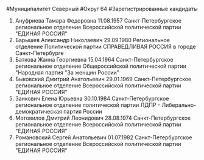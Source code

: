 #Муниципалитет
Северный
#Округ
64
#Зарегистрированные кандидаты
1. Ануфриева Тамара Федоровна 11.08.1957
Санкт-Петербургское региональное отделение Всероссийской политической партии "ЕДИНАЯ РОССИЯ"
2. Барышев Александр Николаевич 29.09.1980
Региональное отделение Политической партии СПРАВЕДЛИВАЯ РОССИЯ в городе Санкт-Петербурге
3. Баткова Жанна Георгиевна 15.04.1964
Санкт-Петербургское региональное отделение Общероссийской политической партии "Народная партия "За женщин России"
4. Быковский Дмитрий Анатольевич 29.01.1969
Санкт-Петербургское региональное отделение Всероссийской политической партии "ЕДИНАЯ РОССИЯ"
5. Занкович Елена Юрьевна 30.10.1984
Санкт-Петербургское региональное отделение политической партии ЛДПР - Либерально-демократическая партия России
6. Мотовилов Дмитрий Леонидович 28.08.1974
Санкт-Петербургское региональное отделение Всероссийской политической партии "ЕДИНАЯ РОССИЯ"
7. Романовский Сергей Анатольевич 01.07.1982
Санкт-Петербургское региональное отделение Всероссийской политической партии "ЕДИНАЯ РОССИЯ"
